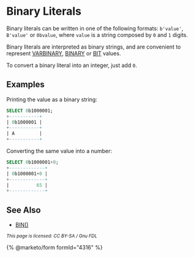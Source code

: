 # Binary Literals

Binary literals can be written in one of the following formats: `b'value'`, `B'value'` or `0bvalue`, where `value` is a string composed by `0` and `1` digits.

Binary literals are interpreted as binary strings, and are convenient to represent [VARBINARY](../../data-types/string-data-types/varbinary.md), [BINARY](../../data-types/string-data-types/binary.md) or [BIT](../../data-types/numeric-data-types/bit.md) values.

To convert a binary literal into an integer, just add `0`.

## Examples

Printing the value as a binary string:

```sql
SELECT 0b1000001;
+-----------+
| 0b1000001 |
+-----------+
| A         |
+-----------+
```

Converting the same value into a number:

```sql
SELECT 0b1000001+0;
+-------------+
| 0b1000001+0 |
+-------------+
|          65 |
+-------------+
```

## See Also

* [BIN()](../../sql-functions/string-functions/bin.md)

<sub>_This page is licensed: CC BY-SA / Gnu FDL_</sub>

{% @marketo/form formId="4316" %}

